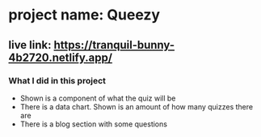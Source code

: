 # project name: Queezy
## live link: https://tranquil-bunny-4b2720.netlify.app/
### What I did in this project
* Shown is a component of what the quiz will be
* There is a data chart. Shown is an amount of how many quizzes there are
* There is a blog section with some questions

